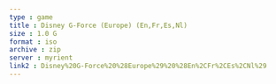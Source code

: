 ```yaml
---
type : game
title : Disney G-Force (Europe) (En,Fr,Es,Nl)
size : 1.0 G
format : iso
archive : zip
server : myrient
link2 : Disney%20G-Force%20%28Europe%29%20%28En%2CFr%2CEs%2CNl%29
---
```

